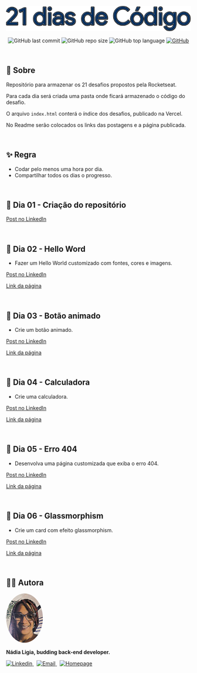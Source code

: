 <p align="center">
  <img src=".github/logo.png">
</p>

<p align="center">
  <img alt="GitHub last commit" src="https://img.shields.io/github/last-commit/nlnadialigia/21-days-of-code?color=002B5B&style=plastic">
  <img alt="GitHub repo size" src="https://img.shields.io/github/repo-size/nlnadialigia/21-days-of-code?color=002B5B&style=plastic">
  <img alt="GitHub top language" src="https://img.shields.io/github/languages/top/nlnadialigia/21-days-of-code?color=002B5B&logoColor=002B5B&style=plastic">
  <a href="./LICENSE.md">
    <img alt="GitHub" src="https://img.shields.io/github/license/nlnadialigia/21-days-of-code?color=002B5B&style=plastic">
  </a>
</p>

<br>

## 📌 Sobre

Repositório para armazenar os 21 desafios propostos pela Rocketseat.

Para cada dia será criada uma pasta onde ficará armazenado o código do desafio.

O arquivo `index.html` conterá o índice dos desafios, publicado na Vercel.

No Readme serão colocados os links das postagens e a página publicada.

<br>

## ✨ Regra

- Codar pelo menos uma hora por dia.
- Compartilhar todos os dias o progresso.

<br>

## 🚀 Dia 01 - Criação do repositório

[Post no LinkedIn](https://www.linkedin.com/posts/nlnadialigia_github-nlnadialigia21-days-of-code-reposit%C3%B3rio-activity-6973129519708692480-Xkx8?utm_source=share&utm_medium=member_desktop)

<br>

## 🚀 Dia 02 - Hello Word

- Fazer um Hello World customizado com fontes, cores e imagens.

[Post no LinkedIn](https://www.linkedin.com/posts/nlnadialigia_hello-world-activity-6973472891002589184-G3sy?utm_source=share&utm_medium=member_desktop)

[Link da página](https://nlnadialigia.github.io/21-days-of-code/challenge02/index.html)

<br>

## 🚀 Dia 03 - Botão animado

- Crie um botão animado.

[Post no LinkedIn](https://www.linkedin.com/posts/nlnadialigia_github-nlnadialigia21-days-of-code-reposit%C3%B3rio-activity-6973757279523225600-SmVD?utm_source=share&utm_medium=member_desktop)

[Link da página](https://nlnadialigia.github.io/21-days-of-code/challenge03/index.html)

<br>

## 🚀 Dia 04 - Calculadora

- Crie uma calculadora.

[Post no LinkedIn](https://www.linkedin.com/posts/nlnadialigia_github-nlnadialigia21-days-of-code-reposit%C3%B3rio-activity-6974579603084316672-0l75?utm_source=share&utm_medium=member_desktop)

[Link da página](https://nlnadialigia.github.io/21-days-of-code/challenge04/index.html)

<br>

## 🚀 Dia 05 - Erro 404

- Desenvolva uma página customizada que exiba o erro 404.

[Post no LinkedIn](https://www.linkedin.com/posts/nlnadialigia_github-nlnadialigia21-days-of-code-reposit%C3%B3rio-activity-6974863365059825664-alLg?utm_source=share&utm_medium=member_desktop)

[Link da página](https://nlnadialigia.github.io/21-days-of-code/challenge05/index.html)

<br>

## 🚀 Dia 06 - Glassmorphism

- Crie um card com efeito glassmorphism.

[Post no LinkedIn](https://www.linkedin.com/posts/nlnadialigia_github-nlnadialigia21-days-of-code-reposit%C3%B3rio-activity-6975657494723342336-tAn5?utm_source=share&utm_medium=member_desktop)

[Link da página](https://nlnadialigia.github.io/21-days-of-code/challenge06/index.html)

<br>

## 👩‍💼 Autora

<img src=".github/picture.png" width="100px;" alt="Picture"/>
<p><b>Nádia Ligia, budding back-end developer.</b></p>
<a href="https://www.linkedin.com/in/nlnadialigia/">
  <img alt="Linkedin" src="https://img.shields.io/badge/-Linkedin -002B5B?style=flat&logo=Linkedin&logoColor=white&link=https://www.linkedin.com/in/nlnadialigia/" />
</a>&nbsp;
<a href="mailto:nlnadialigia@gmail.com">
  <img alt="Email" src="https://img.shields.io/badge/-Email-002B5B?style=flat&logo=Gmail&logoColor=white&link=mailto:nlnadialigia@gmail.com" />
</a>&nbsp;
<a href="https://www.nlnadialigia.com">
  <img alt="Homepage" src="https://img.shields.io/badge/-Homepage-002B5B" />
</a>
